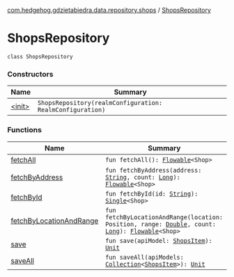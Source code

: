 [com.hedgehog.gdzietabiedra.data.repository.shops](../index.md) / [ShopsRepository](./index.md)

# ShopsRepository

`class ShopsRepository`

### Constructors

| Name | Summary |
|---|---|
| [&lt;init&gt;](-init-.md) | `ShopsRepository(realmConfiguration: RealmConfiguration)` |

### Functions

| Name | Summary |
|---|---|
| [fetchAll](fetch-all.md) | `fun fetchAll(): `[`Flowable`](http://reactivex.io/RxJava/javadoc/io/reactivex/Flowable.html)`<Shop>` |
| [fetchByAddress](fetch-by-address.md) | `fun fetchByAddress(address: `[`String`](https://kotlinlang.org/api/latest/jvm/stdlib/kotlin/-string/index.html)`, count: `[`Long`](https://kotlinlang.org/api/latest/jvm/stdlib/kotlin/-long/index.html)`): `[`Flowable`](http://reactivex.io/RxJava/javadoc/io/reactivex/Flowable.html)`<Shop>` |
| [fetchById](fetch-by-id.md) | `fun fetchById(id: `[`String`](https://kotlinlang.org/api/latest/jvm/stdlib/kotlin/-string/index.html)`): `[`Single`](http://reactivex.io/RxJava/javadoc/io/reactivex/Single.html)`<Shop>` |
| [fetchByLocationAndRange](fetch-by-location-and-range.md) | `fun fetchByLocationAndRange(location: Position, range: `[`Double`](https://kotlinlang.org/api/latest/jvm/stdlib/kotlin/-double/index.html)`, count: `[`Long`](https://kotlinlang.org/api/latest/jvm/stdlib/kotlin/-long/index.html)`): `[`Flowable`](http://reactivex.io/RxJava/javadoc/io/reactivex/Flowable.html)`<Shop>` |
| [save](save.md) | `fun save(apiModel: `[`ShopsItem`](../../com.hedgehog.gdzietabiedra.api.response.shop/-shops-item/index.md)`): `[`Unit`](https://kotlinlang.org/api/latest/jvm/stdlib/kotlin/-unit/index.html) |
| [saveAll](save-all.md) | `fun saveAll(apiModels: `[`Collection`](https://kotlinlang.org/api/latest/jvm/stdlib/kotlin.collections/-collection/index.html)`<`[`ShopsItem`](../../com.hedgehog.gdzietabiedra.api.response.shop/-shops-item/index.md)`>): `[`Unit`](https://kotlinlang.org/api/latest/jvm/stdlib/kotlin/-unit/index.html) |
